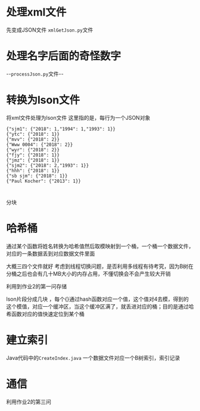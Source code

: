 # 处理xml文件
先变成JSON文件
`xmlGetJson.py`文件

# 处理名字后面的奇怪数字
--`processJson.py`文件--

# 转换为lson文件
将xml文件处理为lson文件
这里指的是，每行为一个JSON对象
```
{"sjm1": {"2018": 1,"1994": 1,"1993": 1}}
{"ytc": {"2018": 1}}
{"mvv": {"2018": 2}}
{"Www 0004": {"2018": 2}}
{"wyr": {"2018": 2}}
{"fjy": {"2018": 1}}
{"jmz": {"2018": 1}}
{"sjm2": {"2018": 2,"1993": 1}}
{"hhh": {"2018": 1}}
{"sb sjm": {"2018": 1}}
{"Paul Kocher": {"2013": 1}}
```
#
分块

# 哈希桶
通过某个函数将姓名转换为哈希值然后取模映射到一个桶，一个桶一个数据文件，对应的一条数据丢到对应数据文件里面

大概三四个文件就好
考虑到线程切换问题，是否利用多线程有待考究，因为B树在分桶之后也会有几十MB大小的内存占用，不懂切换会不会产生较大开销

利用到作业2的第一问存储

lson片段分成几块 ，每个{}通过hash函数对应一个值，这个值对4去模，得到的这个模值，对应一个缓冲区，当这个缓冲区满了，就丢进对应的桶；目的是通过哈希函数对应的值快速定位到某个桶
# 建立索引
Java代码中的`CreateIndex.java`
一个数据文件对应一个B树索引，索引记录

# 通信
利用作业2的第三问

